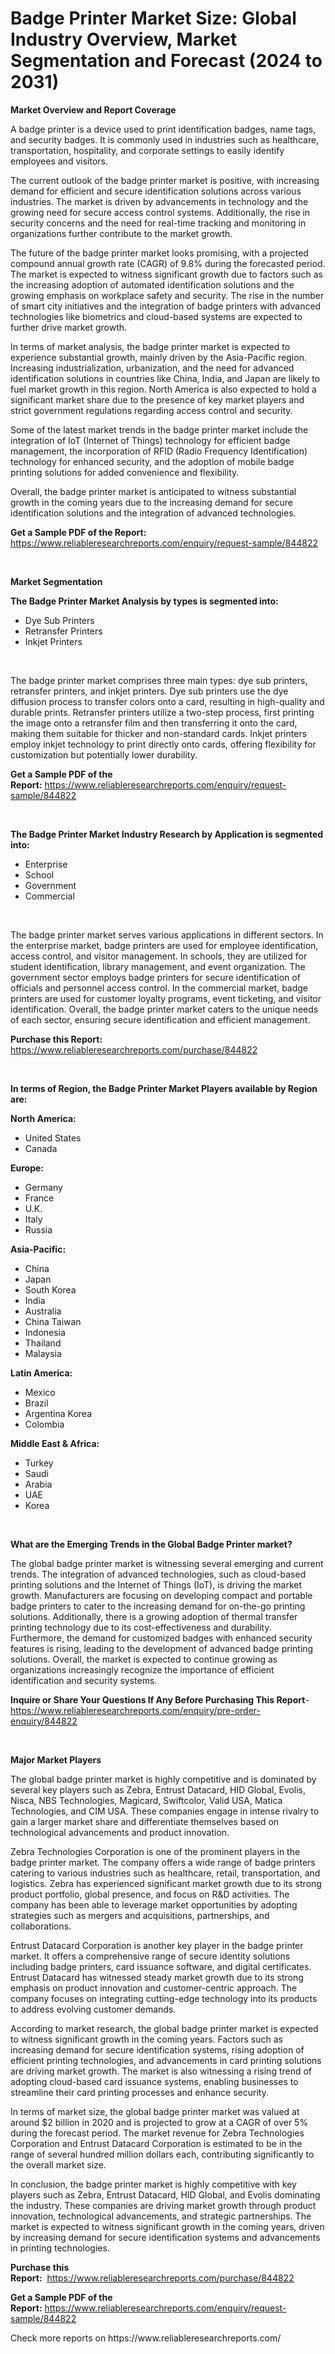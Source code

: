 <p><h1>Badge Printer Market Size: Global Industry Overview, Market Segmentation and Forecast (2024 to 2031)</h1></p><p><strong>Market Overview and Report Coverage</strong></p>
<p><p>A badge printer is a device used to print identification badges, name tags, and security badges. It is commonly used in industries such as healthcare, transportation, hospitality, and corporate settings to easily identify employees and visitors. </p><p>The current outlook of the badge printer market is positive, with increasing demand for efficient and secure identification solutions across various industries. The market is driven by advancements in technology and the growing need for secure access control systems. Additionally, the rise in security concerns and the need for real-time tracking and monitoring in organizations further contribute to the market growth.</p><p>The future of the badge printer market looks promising, with a projected compound annual growth rate (CAGR) of 9.8% during the forecasted period. The market is expected to witness significant growth due to factors such as the increasing adoption of automated identification solutions and the growing emphasis on workplace safety and security. The rise in the number of smart city initiatives and the integration of badge printers with advanced technologies like biometrics and cloud-based systems are expected to further drive market growth.</p><p>In terms of market analysis, the badge printer market is expected to experience substantial growth, mainly driven by the Asia-Pacific region. Increasing industrialization, urbanization, and the need for advanced identification solutions in countries like China, India, and Japan are likely to fuel market growth in this region. North America is also expected to hold a significant market share due to the presence of key market players and strict government regulations regarding access control and security.</p><p>Some of the latest market trends in the badge printer market include the integration of IoT (Internet of Things) technology for efficient badge management, the incorporation of RFID (Radio Frequency Identification) technology for enhanced security, and the adoption of mobile badge printing solutions for added convenience and flexibility.</p><p>Overall, the badge printer market is anticipated to witness substantial growth in the coming years due to the increasing demand for secure identification solutions and the integration of advanced technologies.</p></p>
<p><strong>Get a Sample PDF of the Report:</strong> <a href="https://www.reliableresearchreports.com/enquiry/request-sample/844822">https://www.reliableresearchreports.com/enquiry/request-sample/844822</a></p>
<p>&nbsp;</p>
<p><strong>Market Segmentation</strong></p>
<p><strong>The Badge Printer Market Analysis by types is segmented into:</strong></p>
<p><ul><li>Dye Sub Printers</li><li>Retransfer Printers</li><li>Inkjet Printers</li></ul></p>
<p>&nbsp;</p>
<p><p>The badge printer market comprises three main types: dye sub printers, retransfer printers, and inkjet printers. Dye sub printers use the dye diffusion process to transfer colors onto a card, resulting in high-quality and durable prints. Retransfer printers utilize a two-step process, first printing the image onto a retransfer film and then transferring it onto the card, making them suitable for thicker and non-standard cards. Inkjet printers employ inkjet technology to print directly onto cards, offering flexibility for customization but potentially lower durability.</p></p>
<p><strong>Get a Sample PDF of the Report:</strong>&nbsp;<a href="https://www.reliableresearchreports.com/enquiry/request-sample/844822">https://www.reliableresearchreports.com/enquiry/request-sample/844822</a></p>
<p>&nbsp;</p>
<p><strong>The Badge Printer Market Industry Research by Application is segmented into:</strong></p>
<p><ul><li>Enterprise</li><li>School</li><li>Government</li><li>Commercial</li></ul></p>
<p>&nbsp;</p>
<p><p>The badge printer market serves various applications in different sectors. In the enterprise market, badge printers are used for employee identification, access control, and visitor management. In schools, they are utilized for student identification, library management, and event organization. The government sector employs badge printers for secure identification of officials and personnel access control. In the commercial market, badge printers are used for customer loyalty programs, event ticketing, and visitor identification. Overall, the badge printer market caters to the unique needs of each sector, ensuring secure identification and efficient management.</p></p>
<p><strong>Purchase this Report:</strong>&nbsp; <a href="https://www.reliableresearchreports.com/purchase/844822">https://www.reliableresearchreports.com/purchase/844822</a></p>
<p>&nbsp;</p>
<p><strong>In terms of Region, the Badge Printer Market Players available by Region are:</strong></p>
<p>
    <p> <strong> North America: </strong>
        <ul>
            <li>United States</li>
            <li>Canada</li>
        </ul>
        </p> 
    <p> <strong> Europe: </strong>
        <ul>
            <li>Germany</li>
            <li>France</li>
            <li>U.K.</li>
            <li>Italy</li>
            <li>Russia</li>
        </ul>
        </p> 
    <p> <strong> Asia-Pacific: </strong>
        <ul>
            <li>China</li>
            <li>Japan</li>
            <li>South Korea</li>
            <li>India</li>
            <li>Australia</li>
            <li>China Taiwan</li>
            <li>Indonesia</li>
            <li>Thailand</li>
            <li>Malaysia</li>
        </ul>
        </p> 
    <p> <strong> Latin America: </strong>
        <ul>
            <li>Mexico</li>
            <li>Brazil</li>
            <li>Argentina Korea</li>
            <li>Colombia</li>
        </ul>
        </p> 
    <p> <strong> Middle East & Africa: </strong>
        <ul>
            <li>Turkey</li>
            <li>Saudi</li>
            <li>Arabia</li>
            <li>UAE</li>
            <li>Korea</li>
        </ul>
    </p>
    </p>
<p>&nbsp;</p>
<p><strong>What are the Emerging Trends in the Global Badge Printer market?</strong></p>
<p><p>The global badge printer market is witnessing several emerging and current trends. The integration of advanced technologies, such as cloud-based printing solutions and the Internet of Things (IoT), is driving the market growth. Manufacturers are focusing on developing compact and portable badge printers to cater to the increasing demand for on-the-go printing solutions. Additionally, there is a growing adoption of thermal transfer printing technology due to its cost-effectiveness and durability. Furthermore, the demand for customized badges with enhanced security features is rising, leading to the development of advanced badge printing solutions. Overall, the market is expected to continue growing as organizations increasingly recognize the importance of efficient identification and security systems.</p></p>
<p><strong>Inquire or Share Your Questions If Any Before Purchasing This Report</strong>- <a href="https://www.reliableresearchreports.com/enquiry/pre-order-enquiry/844822">https://www.reliableresearchreports.com/enquiry/pre-order-enquiry/844822</a></p>
<p>&nbsp;</p>
<p><strong>Major Market Players</strong></p>
<p><p>The global badge printer market is highly competitive and is dominated by several key players such as Zebra, Entrust Datacard, HID Global, Evolis, Nisca, NBS Technologies, Magicard, Swiftcolor, Valid USA, Matica Technologies, and CIM USA. These companies engage in intense rivalry to gain a larger market share and differentiate themselves based on technological advancements and product innovation.</p><p>Zebra Technologies Corporation is one of the prominent players in the badge printer market. The company offers a wide range of badge printers catering to various industries such as healthcare, retail, transportation, and logistics. Zebra has experienced significant market growth due to its strong product portfolio, global presence, and focus on R&D activities. The company has been able to leverage market opportunities by adopting strategies such as mergers and acquisitions, partnerships, and collaborations.</p><p>Entrust Datacard Corporation is another key player in the badge printer market. It offers a comprehensive range of secure identity solutions including badge printers, card issuance software, and digital certificates. Entrust Datacard has witnessed steady market growth due to its strong emphasis on product innovation and customer-centric approach. The company focuses on integrating cutting-edge technology into its products to address evolving customer demands.</p><p>According to market research, the global badge printer market is expected to witness significant growth in the coming years. Factors such as increasing demand for secure identification systems, rising adoption of efficient printing technologies, and advancements in card printing solutions are driving market growth. The market is also witnessing a rising trend of adopting cloud-based card issuance systems, enabling businesses to streamline their card printing processes and enhance security.</p><p>In terms of market size, the global badge printer market was valued at around $2 billion in 2020 and is projected to grow at a CAGR of over 5% during the forecast period. The market revenue for Zebra Technologies Corporation and Entrust Datacard Corporation is estimated to be in the range of several hundred million dollars each, contributing significantly to the overall market size.</p><p>In conclusion, the badge printer market is highly competitive with key players such as Zebra, Entrust Datacard, HID Global, and Evolis dominating the industry. These companies are driving market growth through product innovation, technological advancements, and strategic partnerships. The market is expected to witness significant growth in the coming years, driven by increasing demand for secure identification systems and advancements in printing technologies.</p></p>
<p><strong>Purchase this Report:</strong>&nbsp;&nbsp;<a href="https://www.reliableresearchreports.com/purchase/844822">https://www.reliableresearchreports.com/purchase/844822</a></p>
<p></p>
<p><strong>Get a Sample PDF of the Report:</strong>&nbsp;<a href="https://www.reliableresearchreports.com/enquiry/request-sample/844822">https://www.reliableresearchreports.com/enquiry/request-sample/844822</a></p>
<p>Check more reports on https://www.reliableresearchreports.com/</p>